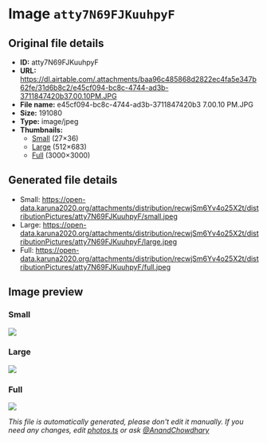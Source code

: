 # Image `atty7N69FJKuuhpyF`

## Original file details

- **ID:** atty7N69FJKuuhpyF
- **URL:** https://dl.airtable.com/.attachments/baa96c485868d2822ec4fa5e347b62fe/31d6b8c2/e45cf094-bc8c-4744-ad3b-3711847420b37.00.10PM.JPG
- **File name:** e45cf094-bc8c-4744-ad3b-3711847420b3 7.00.10 PM.JPG
- **Size:** 191080
- **Type:** image/jpeg
- **Thumbnails:**
  - [Small](https://dl.airtable.com/.attachmentThumbnails/ceda636de2a2bf0d987b79cba474faa4/07b28951) (27×36)
  - [Large](https://dl.airtable.com/.attachmentThumbnails/aa840f222f4b176f1d835841f9a3b6fd/2726e5f7) (512×683)
  - [Full](https://dl.airtable.com/.attachmentThumbnails/fdd0e722158ec3b1045884b223ac4b5a/9f77bf43) (3000×3000)

## Generated file details

- Small: https://open-data.karuna2020.org/attachments/distribution/recwjSm6Yv4o25X2t/distributionPictures/atty7N69FJKuuhpyF/small.jpeg
- Large: https://open-data.karuna2020.org/attachments/distribution/recwjSm6Yv4o25X2t/distributionPictures/atty7N69FJKuuhpyF/large.jpeg
- Full: https://open-data.karuna2020.org/attachments/distribution/recwjSm6Yv4o25X2t/distributionPictures/atty7N69FJKuuhpyF/full.jpeg

## Image preview

### Small

![](https://open-data.karuna2020.org/attachments/distribution/recwjSm6Yv4o25X2t/distributionPictures/atty7N69FJKuuhpyF/small.jpeg)

### Large

![](https://open-data.karuna2020.org/attachments/distribution/recwjSm6Yv4o25X2t/distributionPictures/atty7N69FJKuuhpyF/large.jpeg)

### Full

![](https://open-data.karuna2020.org/attachments/distribution/recwjSm6Yv4o25X2t/distributionPictures/atty7N69FJKuuhpyF/full.jpeg)

_This file is automatically generated, please don't edit it manually. If you need any changes, edit [photos.ts](/photos.ts) or ask [@AnandChowdhary](https://github.com/AnandChowdhary)_
